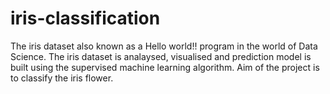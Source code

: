 # iris-classification

The iris dataset also known as a Hello world!! program in the world of Data Science. The iris dataset is analaysed, visualised and prediction model is built using the supervised machine learning algorithm. Aim of the project is to classify the iris flower.  
